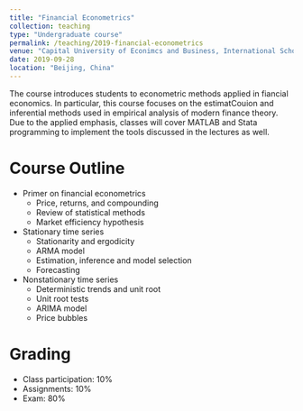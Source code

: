 ```yaml
---
title: "Financial Econometrics"
collection: teaching
type: "Undergraduate course"
permalink: /teaching/2019-financial-econometrics
venue: "Capital University of Econimcs and Business, International School of Economics and Management"
date: 2019-09-28
location: "Beijing, China"
---
```


The course introduces students to econometric methods applied in fiancial economics. In particular, this course focuses on the estimatCouion and inferential methods used in empirical analysis of modern finance theory. Due to the applied emphasis, classes will cover MATLAB  and Stata programming to implement the tools discussed in the lectures as well.

Course Outline
======
* Primer on financial econometrics
  * Price, returns, and compounding
  * Review of statistical methods
  * Market efficiency hypothesis
* Stationary time series
  * Stationarity and ergodicity
  * ARMA model
  * Estimation, inference and model selection
  * Forecasting
* Nonstationary time series
  * Deterministic trends and unit root
  * Unit root tests
  * ARIMA model
  * Price bubbles

Grading
======
* Class participation: 10%
* Assignments: 10%
* Exam: 80%
